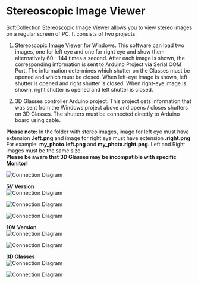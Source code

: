 # Stereoscopic Image Viewer
SoftCollection Stereoscopic Image Viewer allows you to view stereo images on a regular screen of PC.
It consists of two projects:
1. Stereoscopic Image Viewer for Windows.
   This software can load two images, one for left eye and one for right eye and show them alternatively 60 - 144 times a second.
   After each image is shown, the corresponding information is sent to Arduino Project via Serial COM Port.
   The information determines which shutter on the Glasses must be opened and which must be closed.
   When left-eye image is shown, left shutter is opened and right shutter is closed.
   When right-eye image is shown, right shutter is opened and left shutter is closed.

2. 3D Glasses controller Arduino project. 
   This project gets information that was sent from the Windows project above and opens / closes shutters on 3D Glasses.
   The shutters must be connected directly to Arduino board using cable.

**Please note:** In the folder with stereo images, image for left eye must have extension **.left.png** and image for right eye must have extension **.right.png**
For example: **my_photo.left.png** and **my_photo.right.png**.
Left and Right images must be the same size.  
**Please be aware that 3D Glasses may be incompatible with specific Monitor!**

![Connection Diagram](Images/StereoscopicImageViewer.png)

**5V Version**  
![Connection Diagram](Images/5V/Connection%20Diagram.png)

![Connection Diagram](Images/5V/AssembledDevice.png)

![Connection Diagram](Images/5V/DeviceInBox.png)

**10V Version**  
![Connection Diagram](Images/10V/Connection%20Diagram.png)

![Connection Diagram](Images/10V/AssembledDevice.png)

**3D Glasses**  
![Connection Diagram](Images/10V/3DGlassesFront.png)

![Connection Diagram](Images/10V/3DGlassesBack.png)
